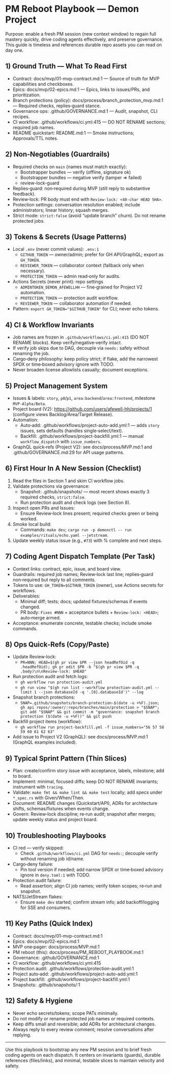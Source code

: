 # PM Reboot Playbook — Demon Project

Purpose: enable a fresh PM session (new context window) to regain full mastery quickly, drive coding agents effectively, and preserve governance. This guide is timeless and references durable repo assets you can read on day one.

## 1) Ground Truth — What To Read First
- Contract: docs/mvp/01-mvp-contract.md:1 — Source of truth for MVP capabilities and checkboxes.
- Epics: docs/mvp/02-epics.md:1 — Epics, links to issues/PRs, and prioritization.
- Branch protections (policy): docs/process/branch_protection_mvp.md:1 — Required checks, replies‑guard stance.
- Governance ops: .github/GOVERNANCE.md:1 — Audit, snapshot, CLI recipes.
- CI workflow: .github/workflows/ci.yml:415 — DO NOT RENAME sections; required job names.
- README quickstart: README.md:1 — Smoke instructions; Approvals/TTL notes.

## 2) Non‑Negotiables (Guardrails)
- Required checks on `main` (names must match exactly):
  - Bootstrapper bundles — verify (offline, signature ok)
  - Bootstrapper bundles — negative verify (tamper ⇒ failed)
  - review-lock-guard
- Replies‑guard: non‑required during MVP (still reply to substantive feedback).
- Review‑lock: PR body must end with `Review-lock: <40‑char HEAD SHA>`.
- Protection settings: conversation resolution enabled; include administrators; linear history; squash merges.
- Strict mode: `strict:false` (avoid “update branch” churn). Do not rename protected jobs.

## 3) Tokens & Secrets (Usage Patterns)
- Local `.env` (never commit values): `.env:1`
  - `GITHUB_TOKEN` — owner/admin; prefer for GH API/GraphQL; export as `GH_TOKEN`.
  - `REVIEWER_TOKEN` — collaborator context (fallback only when necessary).
  - `PROTECTION_TOKEN` — admin read‑only for audits.
- Actions Secrets (never print): repo settings
  - `ADMINTOKEN_DEMON_AFEWELLHH` — fine‑grained for Project V2 automation.
  - `PROTECTION_TOKEN` — protection audit workflow.
  - `REVIEWER_TOKEN` — collaborator automation if needed.
- Pattern: `export GH_TOKEN="$GITHUB_TOKEN"` for CLI; never echo tokens.

## 4) CI & Workflow Invariants
- Job names are frozen in `.github/workflows/ci.yml:415` (DO NOT RENAME blocks). Keep verify/negative‑verify intact.
- If verify job skips due to DAG, decouple via `needs:` safely without renaming the job.
- Cargo‑deny philosophy: keep policy strict; if flake, add the narrowest SPDX or time‑boxed advisory ignore with TODO.
- Never broaden license allowlists casually; document exceptions.

## 5) Project Management System
- Issues & labels: `story`, `p0`/`p1`, `area:backend`/`area:frontend`, milestone `MVP‑Alpha/Beta`.
- Project board (V2): https://github.com/users/afewell-hh/projects/1 (configure views Backlog/Area/Target Release).
- Automation:
  - Auto‑add: .github/workflows/project-auto-add.yml:1 — adds `story` issues, sets defaults (handles single‑select/text).
  - Backfill: .github/workflows/project-backfill.yml:1 — manual `workflow_dispatch` with `issue_numbers`.
- GraphQL quick‑refs (Project V2): see docs/process/MVP.md:1 and .github/GOVERNANCE.md:29 for API usage patterns.

## 6) First Hour In A New Session (Checklist)
1) Read the files in Section 1 and skim CI workflow jobs.
2) Validate protections via governance:
   - Snapshot: .github/snapshots/ — most recent shows exactly 3 required checks, `strict:false`.
   - Run protection audit and check logs (see Section 8).
3) Inspect open PRs and Issues:
   - Ensure Review‑lock lines present; required checks green or being worked.
4) Smoke local build:
   - Commands: `make dev`; `cargo run -p demonctl -- run examples/rituals/echo.yaml --jetstream`.
5) Update weekly status issue (e.g., `#73`) with % complete and next steps.

## 7) Coding Agent Dispatch Template (Per Task)
- Context links: contract, epic, issue, and board view.
- Guardrails: required job names; Review‑lock last line; replies‑guard non‑required but reply to all comments.
- Tokens to use: `GH_TOKEN=$GITHUB_TOKEN` (owner), use Actions secrets for workflows.
- Deliverables:
  - Minimal diff; tests; docs; updated fixtures/schemas if events changed.
  - PR body: `Fixes #NNN` + acceptance bullets + `Review-lock: <HEAD>`; auto‑merge armed.
- Acceptance: enumerate concrete, testable checks; include smoke commands.

## 8) Ops Quick‑Refs (Copy/Paste)
- Update Review‑lock:
  - ``PR=NNN; HEAD=$(gh pr view $PR --json headRefOid -q .headRefOid); gh pr edit $PR -b "$(gh pr view $PR -q .body)\n\nReview-lock: $HEAD"``
- Run protection audit and fetch logs:
  - `gh workflow run protection-audit.yml`
  - ``gh run view "$(gh run list --workflow protection-audit.yml --limit 1 --json databaseId -q '.[0].databaseId')" --log``
- Snapshot branch protections:
  - ``SNAP=.github/snapshots/branch-protection-$(date -u +%F).json; gh api repos/:owner/:repo/branches/main/protection > "$SNAP"; git add "$SNAP" && git commit -m "governance: snapshot branch protection ($(date -u +%F))" && git push``
- Backfill project items (workflow):
  - `gh workflow run project-backfill.yml -f issue_numbers="56 57 58 59 60 61 62 63"`
- Add issue to Project V2 (GraphQL): see docs/process/MVP.md:1 (GraphQL examples included).

## 9) Typical Sprint Pattern (Thin Slices)
- Plan: create/confirm story issue with acceptance, labels, milestone; add to board.
- Implement: minimal, focused diffs; keep DO NOT RENAME invariants; instrument with `tracing`.
- Validate: `make fmt && make lint && make test` locally; add specs under `*_spec.rs` with Given/When/Then.
- Document: README changes (Quickstart/API), ADRs for architecture shifts, schemas/fixtures when events change.
- Govern: Review‑lock discipline; re‑run audit; snapshot after merges; update weekly status and project board.

## 10) Troubleshooting Playbooks
- CI red — verify skipped:
  - Check `.github/workflows/ci.yml` DAG for `needs:`; decouple verify without renaming job id/name.
- Cargo‑deny failure:
  - Pin tool version if needed; add narrow SPDX or time‑boxed advisory ignore in `deny.toml:1` with TODO.
- Protection audit failure:
  - Read assertion; align CI job names; verify token scopes; re‑run and snapshot.
- NATS/JetStream flakes:
  - Ensure `make dev` started; confirm stream info; add backoff/logging for SSE and consumers.

## 11) Key Paths (Quick Index)
- Contract: docs/mvp/01-mvp-contract.md:1
- Epics: docs/mvp/02-epics.md:1
- MVP one‑pager: docs/process/MVP.md:1
- PM reboot (this): docs/process/PM_REBOOT_PLAYBOOK.md:1
- Governance: .github/GOVERNANCE.md:1
- CI workflow: .github/workflows/ci.yml:415
- Protection audit: .github/workflows/protection-audit.yml:1
- Project auto‑add: .github/workflows/project-auto-add.yml:1
- Project backfill: .github/workflows/project-backfill.yml:1
- Snapshots: .github/snapshots/:1

## 12) Safety & Hygiene
- Never echo secrets/tokens; scope PATs minimally.
- Do not modify or rename protected job names or required contexts.
- Keep diffs small and reversible; add ADRs for architectural changes.
- Always reply to every review comment; resolve conversations after replying.

---
Use this playbook to bootstrap any new PM session and to brief fresh coding agents on each dispatch. It centers on invariants (guards), durable references (files/links), and minimal, testable slices to maintain velocity and safety.

